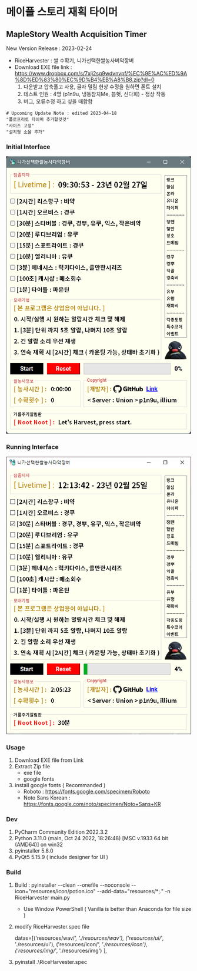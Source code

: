 # 메이플 스토리 재획 타이머

## MapleStory Wealth Acquisition Timer

New Version Release : 2023-02-24
- RiceHarvester : 쌀 수확기, 니가선택한쌀농사버악깡버
- Download EXE file link : https://www.dropbox.com/s/7xij2sq9wdvnvpf/%EC%9E%AC%ED%9A%8D%ED%83%80%EC%9D%B4%EB%A8%B8.zip?dl=0  
    1. 다운받고 압축풀고 사용, 글자 밀림 현상 수정을 원하면 폰트 설치
    2. 테스트 인원 : 4명 (p1n9u, 냉동참치Me, 븝헛, 신다희) - 정상 작동
    3. 버그, 오류수정 하고 싶을 때함함

```
# Upcoming Update Note : edited 2023-04-18
"폴로프리토 타이머 추가할것것"
"사이즈 고정"
"설치형 소울 추가"
```

### Initial Interface

![img](interface_img/i_interface.png)

### Running Interface

![img](interface_img/r_interface.png)

### Usage

1. Download EXE file from Link
2. Extract Zip file
    - exe file
    - google fonts
3. install google fonts ( Recommanded )
    - Roboto : https://fonts.google.com/specimen/Roboto
    - Noto Sans Korean : https://fonts.google.com/noto/specimen/Noto+Sans+KR

### Dev

1. PyCharm Community Edition 2022.3.2
2. Python 3.11.0 (main, Oct 24 2022, 18:26:48) [MSC v.1933 64 bit (AMD64)] on win32
3. pyinstaller 5.8.0
4. PyQt5 5.15.9 ( include designer for UI )

### Build

1. Build : pyinstaller --clean --onefile --noconsole --icon="resources/icon/potion.ico" --add-data="resources/\*;." -n RiceHarvester main.py

    - Use Window PowerShell ( Vanilla is better than Anaconda for file size )

2. modify RiceHarvester.spec file

    datas=[('resources/wav/*', './resources/wav'),
    ('resources/ui/*', './resources/ui'),
    ('resources/icon/*', './resources/icon'),
    ('resources/img/*', './resources/img')
    ],

3. pyinstall .\RiceHarvester.spec

